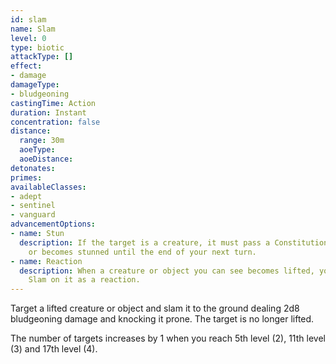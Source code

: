 ```yaml
---
id: slam
name: Slam
level: 0
type: biotic
attackType: []
effect:
- damage
damageType:
- bludgeoning
castingTime: Action
duration: Instant
concentration: false
distance:
  range: 30m
  aoeType: 
  aoeDistance: 
detonates: 
primes: 
availableClasses:
- adept
- sentinel
- vanguard
advancementOptions:
- name: Stun
  description: If the target is a creature, it must pass a Constitution saving throw
    or becomes stunned until the end of your next turn.
- name: Reaction
  description: When a creature or object you can see becomes lifted, you may cast
    Slam on it as a reaction.
---
```

Target a lifted creature or object and slam it to the ground dealing 2d8 bludgeoning damage and knocking it prone. The
target is no longer lifted.

The number of targets increases by 1 when you reach 5th level (2), 11th level (3) and 17th level (4).
